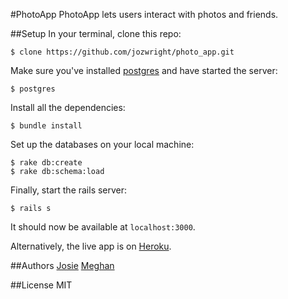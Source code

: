 #PhotoApp
PhotoApp lets users interact with photos and friends.

##Setup
In your terminal, clone this repo:

```console
$ clone https://github.com/jozwright/photo_app.git
```

Make sure you've installed [postgres](http://www.postgresql.org/download/) and have started the server:

```console
$ postgres
```

Install all the dependencies:

```console
$ bundle install
```

Set up the databases on your local machine:

```console
$ rake db:create
$ rake db:schema:load
```

Finally, start the rails server:

```console
$ rails s
```
It should now be available at `localhost:3000`.

Alternatively, the live app is on [Heroku](http://photobook-app.herokuapp.com/).

##Authors
[Josie](https://github.com/jozwright)
[Meghan](https://github.com/pdxmeghan)

##License
MIT
